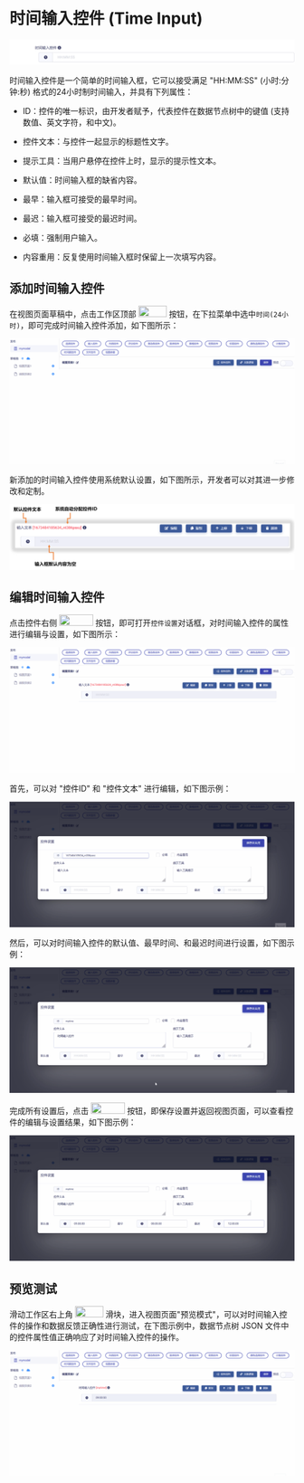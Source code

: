 # 时间输入控件 (Time Input)

![Matrix.OS](../../../../../media/os/tools/modelview/showtime.gif "时间输入控件")

时间输入控件是一个简单的时间输入框，它可以接受满足 "HH:MM:SS" (小时:分钟:秒) 格式的24小时制时间输入，并具有下列属性：

* ID：控件的唯一标识，由开发者赋予，代表控件在数据节点树中的键值 (支持数值、英文字符，和中文)。

* 控件文本：与控件一起显示的标题性文字。

* 提示工具：当用户悬停在控件上时，显示的提示性文本。

* 默认值：时间输入框的缺省内容。

* 最早：输入框可接受的最早时间。

* 最迟：输入框可接受的最迟时间。

* 必填：强制用户输入。

* 内容重用：反复使用时间输入框时保留上一次填写内容。

## 添加时间输入控件

在视图页面草稿中，点击工作区顶部 <img src="./././././media/logo/controlinput.png" width="50" height="20"> 按钮，在下拉菜单中选中`时间(24小时)`，即可完成时间输入控件添加，如下图所示：

![Matrix.OS](../../../../../media/os/tools/modelview/addtimeinput.gif "添加时间输入控件")

新添加的时间输入控件使用系统默认设置，如下图所示，开发者可以对其进一步修改和定制。

![Matrix.OS](../../../../../media/os/tools/modelview/addtimeinput.png "时间输入控件默认设置")

## 编辑时间输入控件

点击控件右侧 <img src="./././././media/logo/editcontrol.png" width="60" height="20"> 按钮，即可打开`控件设置`对话框，对时间输入控件的属性进行编辑与设置，如下图所示：

![Matrix.OS](../../../../../media/os/tools/modelview/edittimeinput1.gif "编辑时间输入控件 - 打开控件设置对话框")

首先，可以对 "控件ID" 和 "控件文本" 进行编辑，如下图示例：

![Matrix.OS](../../../../../media/os/tools/modelview/edittimeinput2.gif "编辑时间输入控件 - 控件ID与文本编辑")

然后，可以对时间输入控件的默认值、最早时间、和最迟时间进行设置，如下图示例：

![Matrix.OS](../../../../../media/os/tools/modelview/edittimeinput3.gif "编辑时间输入控件 - 设置默认、最早、最迟时间")

完成所有设置后，点击 <img src="./././././media/logo/saveclose.png" width="60" height="20"> 按钮，即保存设置并返回视图页面，可以查看控件的编辑与设置结果，如下图示例：

![Matrix.OS](../../../../../media/os/tools/modelview/edittimeinput4.gif "编辑时间输入控件 - 保存控件设置")

## 预览测试

滑动工作区右上角 <img src="./././././media/logo/previewmv.png" width="50" height="20"> 滑块，进入视图页面"预览模式"，可以对时间输入控件的操作和数据反馈正确性进行测试，在下图示例中，数据节点树 JSON 文件中的控件属性值正确响应了对时间输入控件的操作。

![Matrix.OS](../../../../../media/os/tools/modelview/testtimeinput.gif "测试时间输入控件")